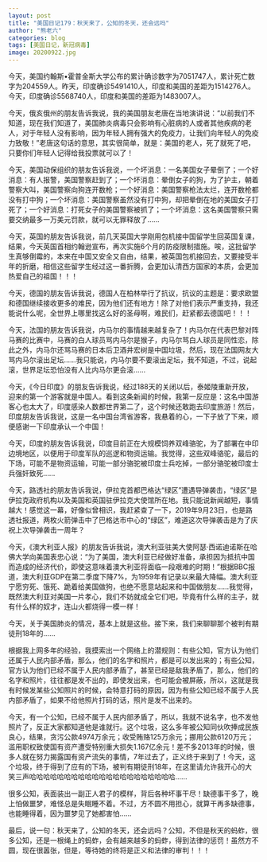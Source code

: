 ```yaml
---
layout: post
title: "美国日记179：秋天来了，公知的冬天，还会远吗"
author: "熊老六"
categories: blog
tags: [美国日记，新冠病毒]
image: 20200922.jpg
---
```

​​​​​​​​今天，美国约翰斯•霍普金斯大学公布的累计确诊数字为7051747人，累计死亡数字为204559人。昨天，印度确诊5491410人，印度和美国的差距为1514276人。今天，印度确诊5568740人，印度和美国的差距为1483007人。

今天，俄亥俄州的朋友告诉我说，我的美国朋友老唐在当地演讲说：“以前我们不知道，现在我们知道了，美国肺炎病毒只会影响有心脏病的人或者其他疾病的老人，对于年轻人没有影响，因为年轻人拥有强大的免疫力，让我们向年轻人的免疫力致敬！”老唐这句话的意思，其实很简单，就是：美国的老人，死了就死了吧，只要你们年轻人记得给我投票就可以了！

今天，美国动保组织的朋友告诉我说，一个坏消息：一名美国女子晕倒了；一个好消息：有人报警，美国警察赶到了；一个坏消息：晕倒女子的狗，为了护主，朝着警察大叫，美国警察向狗连开数枪；一个好消息：美国警察枪法太烂，连开数枪都没有打中狗；一个坏消息：美国警察虽然没有打中狗，却把晕倒在地的美国女子打死了；一个好消息：打死女子的美国警察被抓了；一个坏消息：这名美国警察只需要交纳最多一万美元罚款，就可以无罪释放了……

今天，英国的朋友告诉我说，前几天英国大学刚用包机接中国留学生回英国复课，结果，今天英国首相约翰逊宣布，再次实施6个月的防疫限制措施。唉，这批留学生真够倒霉的，本来在中国又安全又自由，结果，被英国包机接回去，又要接受半年的折磨，相信这些留学生经过这一番折腾，会更加认清西方国家的本质，会更加热爱自己的祖国！！！

今天，德国的朋友告诉我说，德国人在柏林举行了抗议，抗议的主题是：要求欧盟和德国继续接收更多的难民，因为他们还有地方！除了对他们表示严重支持，我还能说什么呢，全世界上哪里找这么好的圣母啊，难民们，赶紧都去德国吧！！！

今天，法国的朋友告诉我说，内马尔的事情越来越复杂了！内马尔在代表巴黎对阵马赛的比赛中，马赛的白人球员骂内马尔是猴子，内马尔骂白人球员是同性恋，除此之外，内马尔还骂马赛的日本后卫酒井宏树是中国垃圾，然后，现在法国网友大骂内马尔滚出足坛……我只能说，内马尔要不要滚出足坛，我不知道，不过，说起滚，世界足坛恐怕没有人比内马尔更会滚……

今天，《今日印度》的朋友告诉我说，经过188天的关闭以后，泰姬陵重新开放，迎来的第一个游客就是中国人。看到这条新闻的时候，我第一反应是：这名中国游客心也太大了，印度感染人数都世界第二了，这个时候还敢跑去印度旅游！然后，印度朋友告诉我说，这是一名中国台湾省游客，我悬着的心，一下子放了下来，顺便感谢一下印度承认一个中国！

今天，印度的朋友告诉我说，印度目前正在大规模饲养双峰骆驼，为了部署在中印边境地区，以便用于印度军队的巡逻和物资运输。我觉得，这些双峰骆驼，最后的下场，可能不是物资运输，可能一部分骆驼被印度士兵吃掉，一部分骆驼被印度士兵强奸致死……

今天，路透社的朋友告诉我说，伊拉克首都巴格达“绿区”遭遇导弹袭击，“绿区”是伊拉克政府机构以及美国和英国驻伊拉克大使馆所在地。我只能说新闻越短，事情越大！感觉这一幕，好像似曾相识，我赶紧查了一下，2019年9月23日，也是路透社报道，两枚火箭弹击中了巴格达市中心的“绿区”，难道这次导弹袭击是为了庆祝上次导弹袭击一周年？

今天，《澳大利亚人报》的朋友告诉我说，澳大利亚驻美大使阿瑟·西诺迪诺斯在哈佛大学向美国表忠心说：“为了美国，澳大利亚已经做好准备，承担因为抵抗中国而造成的经济代价，即使这意味着澳大利亚将面临一段艰难的时期！”根据BBC报道，澳大利亚GDP在第二季度下降7%，为1959年有记录以来最大降幅。澳大利亚宁愿穷死、饿死、跪着给美国做狗，也绝不愿意站起来和中国做朋友……我觉得，既然澳大利亚对美国一片孝心，我们不妨就成全它们吧，毕竟有什么样的主子，就有什么样的奴才，连山火都烧得一模一样！

今天，关于美国肺炎的情况，基本上就是这些。接下来，我们来聊聊那个被判有期徒刑18年的……

根据我上网多年的经验，我摸索出一个网络上的潜规则：有些公知，官方认为他们还属于人民内部矛盾，那么，他们的名字和照片，都是可以发出来的；有些公知，官方认为他们已经不属于人民内部矛盾了，甚至已经是敌我矛盾了，那么，他们的名字和照片，往往都是发不出的，即使发出来，也可能会被屏蔽，所以，这就是我有时候发某些公知照片的时候，会特意打码的原因，因为有些公知已经不属于人民内部矛盾了，如果不给他照片打码的话，照片是发不出来的。

今天，有一个公知，已经不属于人民内部矛盾了，所以，我就不说名字，也不发他照片了，反正大家都知道他是谁就行。这个垃圾，这么多年被公知同伙吹捧成民族良心，结果，贪污公款4974万余元；收受贿赂125万余元；挪用公款6120万元；滥用职权致使国有资产遭受特别重大损失1.167亿余元！差不多2013年的时候，很多人就在努力揭露国有资产流失的事情，7年过去了，正义终于来到了！今天，这个垃圾，终于得到了应有的下场，被判有期徒刑18年，在这里请允许我开心的大笑三声哈哈哈哈哈哈哈哈哈哈哈哈哈哈哈哈哈哈哈哈哈……

很多公知，表面装出一副正人君子的模样，背后各种坏事干尽！缺德事干多了，晚上怕做噩梦，难怪总是失眠睡不着。不过，方不圆不用担心，就算干再多缺德事，也能睡得着，因为噩梦见了她都害怕……

最后，说一句：秋天来了，公知的冬天，还会远吗？公知，不但是秋天的蚂蚱，很多公知，还是一根绳上的蚂蚱，会有越来越多的蚂蚱，得到法律的惩罚！虽然方不圆，现在很嚣张，但是，等待她的终将是正义和法律的审判！！！​​​​